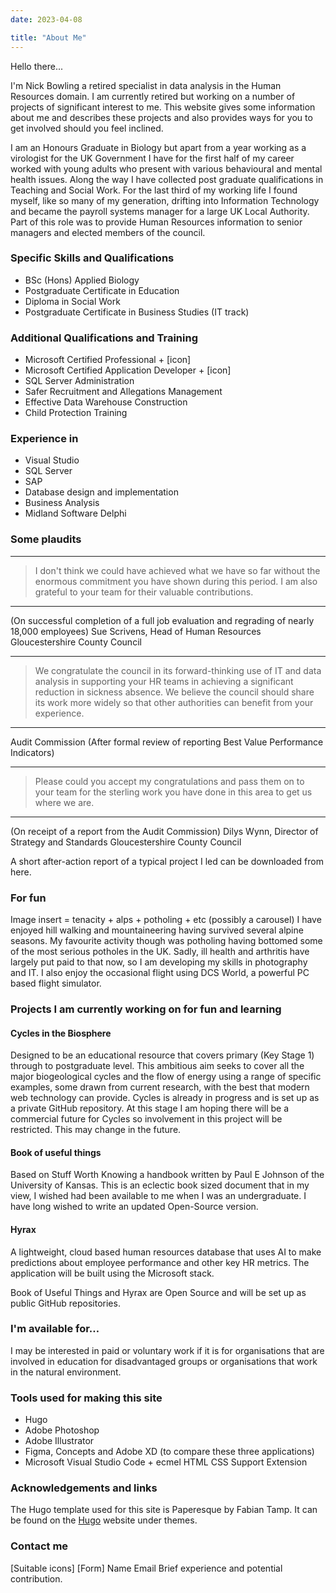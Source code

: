 ```yaml
---
date: 2023-04-08

title: "About Me"
---
```


Hello there...

I'm Nick Bowling a retired specialist in data analysis in the Human Resources domain. I am currently retired but working on a number of projects of significant interest to me. This website gives some information about me and describes these projects and also provides ways for you to get involved should you feel inclined.

I am an Honours Graduate in Biology but apart from a year working as a virologist for the UK Government I have for the first half of my career worked with young adults who present with various behavioural and mental health issues. Along the way I have collected post graduate qualifications in Teaching and Social Work. For the last third of my working life I found myself, like so many of my generation, drifting into Information Technology and became the payroll systems manager for a large UK Local Authority. Part of this role was to provide Human Resources information to senior managers and elected members of the council.

### Specific Skills and Qualifications

* BSc (Hons) Applied Biology
* Postgraduate Certificate in Education
* Diploma in Social Work
* Postgraduate Certificate in Business Studies (IT track)

### Additional Qualifications and Training

* Microsoft Certified Professional + [icon]
* Microsoft Certified Application Developer + [icon]
* SQL Server Administration
* Safer Recruitment and Allegations Management
* Effective Data Warehouse Construction
* Child Protection Training

### Experience in

* Visual Studio
* SQL Server
* SAP
* Database design and implementation
* Business Analysis
* Midland Software Delphi

### Some plaudits

***
>I don't think we could have achieved what we have so far without the enormous commitment you have shown during this period. I am also grateful to your team for their valuable contributions.
***
(On successful completion of a full job evaluation and regrading of nearly 18,000 employees)
Sue Scrivens, Head of Human Resources
Gloucestershire County Council
***
>We congratulate the council in its forward-thinking use of IT and data analysis in supporting your HR teams in achieving a significant reduction in sickness absence. We believe the council should share its work more widely so that other authorities can benefit from your experience.
***
Audit Commission
(After formal review of reporting Best Value Performance Indicators)
***
>Please could you accept my congratulations and pass them on to your team for the sterling work you have done in this area to get us where we are.
***
(On receipt of a report from the Audit Commission)
Dilys Wynn, Director of Strategy and Standards
Gloucestershire County Council

A short after-action report of a typical project I led can be downloaded from here.

### For fun

Image insert = tenacity + alps + potholing + etc (possibly a carousel)
I have enjoyed hill walking and mountaineering having survived several alpine seasons. My favourite activity though was potholing having bottomed some of the most serious potholes in the UK. Sadly, ill health and arthritis have largely put paid to that now, so I am developing my skills in photography and IT. I also enjoy the occasional flight using DCS World, a powerful PC based flight simulator.

### Projects I am currently working on for fun and learning

#### Cycles in the Biosphere

Designed to be an educational resource that covers primary (Key Stage 1) through to postgraduate level. This ambitious aim seeks to cover all the major biogeological cycles and the flow of energy using a range of specific examples, some drawn from current research, with the best that modern web technology can provide. Cycles is already in progress and is set up as a private GitHub repository. At this stage I am hoping there will be a commercial future for Cycles so involvement in this project will be restricted. This may change in the future.

#### Book of useful things

Based on Stuff Worth Knowing a handbook written by Paul E Johnson of the University of Kansas. This is an eclectic book sized document that in my view, I wished had been available to me when I was an undergraduate. I have long wished to write an updated Open-Source version.

#### Hyrax

A lightweight, cloud based human resources database that uses AI to make predictions about employee performance and other key HR metrics. The application will be built using the Microsoft stack.

Book of Useful Things and Hyrax are Open Source and will be set up as public GitHub repositories.

### I'm available for…

I may be interested in paid or voluntary work if it is for organisations that are involved in education for disadvantaged groups or organisations that work in the natural environment.

### Tools used for making this site

* Hugo
* Adobe Photoshop
* Adobe Illustrator
* Figma, Concepts and Adobe XD (to compare these three applications)
* Microsoft Visual Studio Code + ecmel HTML CSS Support Extension

### Acknowledgements and links

The Hugo template used for this site is Paperesque by Fabian Tamp. It can be found on the [Hugo](https://themes.gohugo.io/themes/paperesque/) website under themes.

### Contact me

[Suitable icons]
[Form]
Name
Email
Brief experience and potential contribution.
